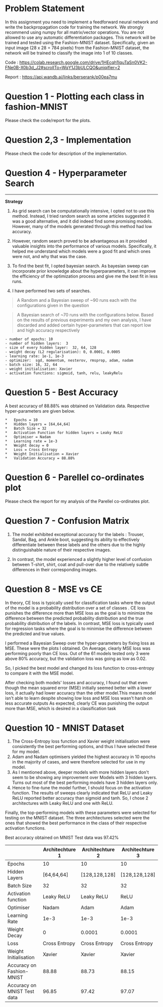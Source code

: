 # Problem Statement
In this assignment you need to implement a feedforward neural network and write the backpropagation code for training the network. We strongly recommend using numpy for all matrix/vector operations. You are not allowed to use any automatic differentiation packages. This network will be trained and
tested using the Fashion-MNIST dataset. Specifically, given an input image (28 x 28 = 784
pixels) from the Fashion-MNIST dataset, the network will be trained to classify the image into 1 of 10 classes.

Code : https://colab.research.google.com/drive/1HEcqh1IquTaSn0VK2-FNe0B-X0b3d_J2#scrollTo=WqY1J3bULCQO&uniqifier=2

Report : https://api.wandb.ai/links/berserank/p00ea7mu

# Question 1 - Plotting each class in fashion-MNIST

Please check the code/report for the plots.

# Question 2,3 - Implementation

Please check the code for description of the implementation. 

# Question 4 - Hyperparameter Search

--------------------------------
**Strategy**

1. As grid search can be computationally intensive, I opted not to use this method. Instead, I tried random search as some articles suggested it was a good alternative, and it did indeed find some promising models. However, many of the models generated through this method had low accuracy. 

2. However, random search proved to be advantageous as it provided valuable insights into the performance of various models. Specifically, it helped me understand which models were a good fit and which ones were not, and why that was the case.

3. To find the best fit, I opted bayesian search. As bayesian sweep can incorporate prior knowledge about the hyperparameters, it can improve the efficiency of the optimization process and give me the best fit in less runs.

4. I have performed two sets of searches.

>A Random and a Bayesian sweep of ~90 runs each with the configurations given in the question

>A Bayesian search of ~70 runs with the configurations below. Based on the results of previous experiments and my own analysis, I have discarded and added certain hyper-parameters that can report low and high accuracy respectively

```
- number of epochs: 10
- number of hidden layers:  3
- size of every hidden layer:  32, 64, 128
- weight decay (L2 regularisation): 0, 0.0001, 0.0005
- learning rate: 1e-1, 1e-3
- optimizer:  sgd, momentum, nesterov, rmsprop, adam, nadam
- batch size: 16, 32, 64
- weight initialisation: Xavier
- activation functions: sigmoid, tanh, relu, leakyRelu

```

# Question 5 - Best Accuracy


A best accuracy of 88.88% was obtained on Validation data. Respective hyper-parameters are given below. 

```
*   Epochs = 10
*   Hidden layers = [64,64,64]
*   Batch Size = 32
*   Activation Function for hidden layers = Leaky ReLU
*   Optimiser = Nadam
*   Learning rate = 1e-3
*   Weight decay = 0
*   Loss = Cross Entropy
*   Weight Initialisation = Xavier
*   Validation Accuracy = 88.88%

```

# Question 6 - Parellel co-ordinates plot

Please check the report for my analysis of the Parellel co-ordinates plot. 


# Question 7 - Confusion Matrix

1. The model exhibited exceptional accuracy for the labels : Trouser, Sandal, Bag, and Ankle boot, suggesting its ability to effectively differentiate between these labels and the others due to the highly distinguishable nature of their respective images.

2. In contrast, the model experienced a slightly higher level of confusion between T-shirt, shirt, coat and pull-over due to the relatively subtle differences in their corresponding images.

# Question 8 - MSE vs CE

In theory, CE loss is typically used for classification tasks where the output of the model is a probability distribution over a set of classes . CE loss punishes the difference more than MSE loss as the goal is to minimize the difference between the predicted probability distribution and the true probability distribution of the labels. In contrast, MSE loss is typically used for regression tasks where the goal is to minimise the difference between the predicted and true values.

I performed a Bayesian Sweep over the hyper-parameters by fixing loss as MSE. These were the plots I obtained. On Average, clearly MSE loss was performing poorly than CE loss. Out of the 61 models tested only 3 were above 80% accuracy, but the validation loss was going as low as 0.02.

So, I picked the best model and changed its loss function to cross-entropy to compare it with the MSE model. 

After checking both models' losses and accuracy, I found out that even though the mean squared error (MSE) initially seemed better with a lower loss, it actually had lower accuracy than the other model.This means model isn't able to learn despite showing low loss and MSE loss wasn't harsh on less accurate outputs
 As expected, clearly CE was punishing the output more than MSE, which is desired in a classification task


# Question 10 - MNIST Dataset

1. The Cross-Entropy loss function and Xavier weight initialisation were consistently the best performing options, and thus I have selected these for my model.
2. Adam and Nadam optimisers yielded the highest accuracy in 10 epochs in the majority of cases, and were therefore selected for use in my model.
3. As I mentioned above, deeper models with more hidden layers don't seem to be showing any improvement over Models with 3 hidden layers. Turns out most of the best performing models have 3 hidden layers only.
4. Hence to fine-tune the model further, I should focus on the activation function. The results of sweeps clearly indicated that ReLU and Leaky ReLU reported better accuracy than sigmoid and tanh. So, I chose 2 architectures with Leaky ReLU and one with ReLU.

Finally, the top-performing models with these parameters were selected for testing on the MNIST dataset. The three architectures selected were the ones that showed the best performance in the class of their respective activation functions.

Best accuracy obtained on MNIST Test data was 97.42%

| | Architechture 1 | Architechture 2 | Architechture 3|
|----------|----------|----------|----------|
| Epochs | 10 | 10 | 10 |
| Hidden Layers | [64,64,64] | [128,128,128] |  [128,128,128]|
| Batch Size | 32 | 32 | 32|
| Activation function | Leaky ReLU |  Leaky ReLU | ReLU |
| Optimiser | Nadam | Adam | Adam |
| Learning Rate | 1e-3 | 1e-3 | 1e-3 |
| Weight Decay | 0 | 0.0001 | 0.0001 |
| Loss | Cross Entropy | Cross Entropy | Cross Entropy |
| Weight Initialisation | Xavier | Xavier | Xavier |
| Accuracy on Fashion-MNIST | 88.88 | 88.73 | 88.15  |
| Accuracy on MNIST Test data| 96.85 | 97.42| 97.07 |






